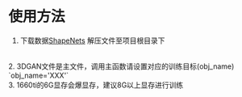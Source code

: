 # 使用方法
1. 下载数据[ShapeNets](http://3dshapenets.cs.princeton.edu/) 解压文件至项目根目录下
<br/>
2. 3DGAN文件是主文件，调用主函数请设置对应的训练目标(obj_name)
       `obj_name='XXX'`    

<br/>
3. 1660ti的6G显存会爆显存，建议8G以上显存进行训练

